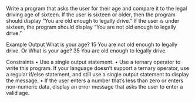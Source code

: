 Write a program that asks the user for their age and compare it to the legal driving age of sixteen. 
If the user is sixteen or older, then the program should display “You are old enough to legally drive.” 
If the user is under sixteen, the program should display “You are not old enough to legally drive.”

Example Output
What is your age? 15
You are not old enough to legally drive.
Or
What is your age? 35
You are old enough to legally drive.

Constraints
• Use a single output statement.
• Use a ternary operator to write this program. If your language doesn’t support a ternary operator, use a regular if/else statement, and still use a single output statement to display the message.
• If the user enters a number that’s less than zero or enters non-numeric data, display an error message that asks the user to enter a valid age.